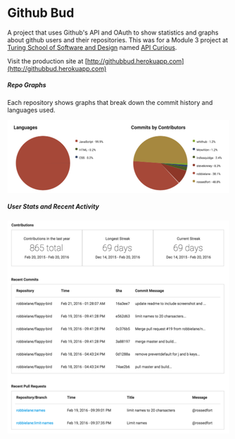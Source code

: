 # Github Bud
A project that uses Github's API and OAuth to show statistics and graphs about github users and their repositories. This was for a Module 3 project at [Turing School of Software and Design](http://turing.io) named [API Curious](https://github.com/turingschool/curriculum/blob/master/source/projects/apicurious.markdown).  

Visit the production site at [http://githubbud.herokuapp.com](http://githubbud.herokuapp.com)

##### Repo Graphs

Each repository shows graphs that break down the commit history and languages used.

![graphs](graphs.png)

##### User Stats and Recent Activity

![stats](stats.png)
